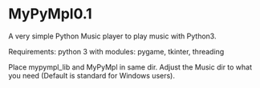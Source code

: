 # MyPyMpl0.1
A very simple Python Music player to play music with Python3. 

Requirements:
python 3 with modules: pygame, tkinter, threading

Place mypympl_lib and MyPyMpl in same dir.
Adjust the Music dir to what you need (Default is standard for Windows users).
